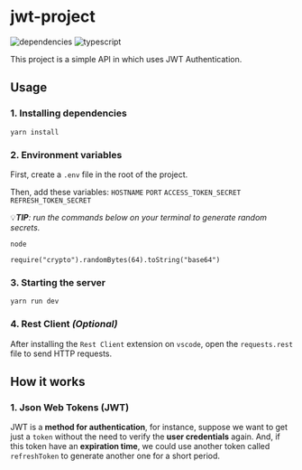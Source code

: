 # jwt-project
![dependencies](https://img.shields.io/david/bryansouza/jwt-project)
![typescript](https://img.shields.io/github/languages/top/bryansouza/jwt-project)

This project is a simple API in which uses JWT Authentication.

## Usage
### 1. Installing dependencies
```
yarn install
```

### 2. Environment variables
   
First, create a `.env` file in the root of the project.

Then, add these variables: 
`HOSTNAME`
`PORT`
`ACCESS_TOKEN_SECRET`
`REFRESH_TOKEN_SECRET`

:bulb:***TIP**: run the commands below on your terminal to generate random secrets.*
```
node

require("crypto").randomBytes(64).toString("base64")
```
   
### 3. Starting the server
```
yarn run dev
```

### 4. Rest Client *(Optional)*
After installing the `Rest Client` extension on `vscode`, open the `requests.rest` file to send HTTP requests.

## How it works
### 1. Json Web Tokens (JWT)

JWT is a **method for authentication**, for instance, suppose we want to get just a `token` without the need to verify the **user credentials** again.
And, if this token have an **expiration time**, we could use another token called `refreshToken` to generate another one for a short period.
